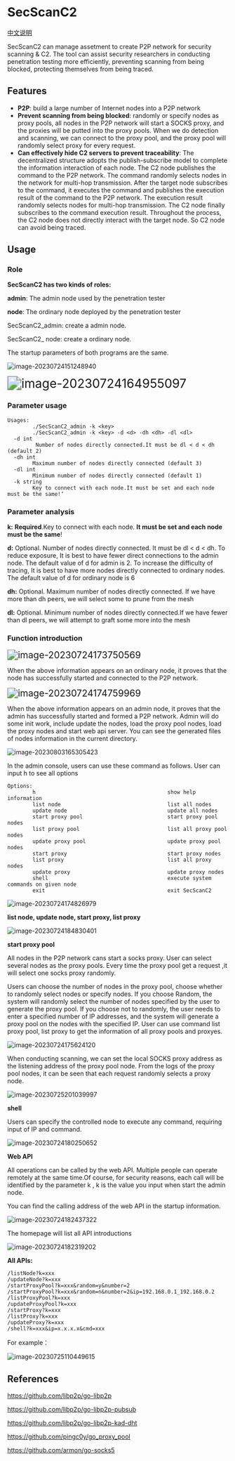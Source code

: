 # SecScanC2

[中文说明](README_CN.md)

SecScanC2 can manage assetment to create P2P network for security scanning & C2. The tool can assist security researchers in conducting penetration testing more efficiently, preventing scanning from being blocked, protecting themselves from being traced. 

## Features

- **P2P**: build a large number of Internet nodes into a P2P network
- **Prevent scanning from being blocked**: randomly or specify nodes as proxy pools, all nodes in the P2P network will start a SOCKS proxy, and the proxies will be putted into the proxy pools. When we do detection and scanning, we can connect to the proxy pool, and the proxy pool will  randomly select proxy for every request.
- **Can effectively hide C2 servers to prevent traceability**: The decentralized structure adopts the publish-subscribe model to complete the information interaction of each node. The C2 node publishes the command to the P2P network. The command randomly selects  nodes in the network for multi-hop transmission. After the target node subscribes to the command, it executes the command and publishes the execution result of the command to the P2P network. The execution result randomly selects  nodes for multi-hop transmission. The C2 node finally subscribes to the command execution result. Throughout the process, the C2 node does not directly interact with the target node. So C2 node can avoid being traced.

## Usage

### Role

**SecScanC2 has two kinds of roles:**

**admin**: The admin node used by the penetration tester

**node**: The ordinary node deployed by the penetration tester

SecScanC2_admin: create a admin node.

SecScanC2_ node: create a ordinary node.

The startup parameters of both programs are the same.

![image-20230724151248940](imgs/image-20230724151248940.png)



<img src="imgs/image-20230724164955097.png" alt="image-20230724164955097" style="zoom: 200%;" />



### Parameter usage

```
Usages:
        ./SecScanC2_admin -k <key>
        ./SecScanC2_admin -k <key> -d <d> -dh <dh> -dl <dl>
  -d int
         Number of nodes directly connected.It must be dl < d < dh (default 2)
  -dh int
        Maximum number of nodes directly connected (default 3)
  -dl int
        Minimum number of nodes directly connected (default 1)
  -k string
        Key to connect with each node.It must be set and each node must be the same!‘
```



### Parameter analysis

**k:** **Required**.Key to connect with each node. **It must be set and each node must be the same**!

**d:** Optional. Number of nodes directly connected. It must be dl < d < dh. To reduce exposure, It is best to have fewer direct connections to the admin node. The default value of d for admin is 2.  To increase the difficulty of tracing, It is best to have more nodes directly connected to ordinary nodes. The default value of d for ordinary node is 6

**dh:** Optional. Maximum number of nodes directly connected. If we have more than dh peers, we will select some to prune from the mesh

**dl:** Optional. Minimum number of nodes directly connected.If we have fewer than dl peers, we will attempt to graft some more into the mesh



### Function introduction

<img src="imgs/image-20230724173750569.png" alt="image-20230724173750569" style="zoom:150%;" />

When the above information appears on an ordinary node, it proves that the node has successfully started and connected to the P2P network.



<img src="imgs/image-20230724174759969.png" alt="image-20230724174759969" style="zoom:150%;" />

When the above information appears on an admin node, it proves that the admin has successfully started and formed a P2P network. Admin will do some init work, include update the nodes, load the proxy pool nodes, load the proxy nodes and start web api server. You can see the generated files of nodes information in the current directory.

![image-20230803165305423](imgs/image-20230803165305423.png)



In the admin console, users can use these command as follows. User can input h to see all options

```
Options:
        h                                          show help information
        list node                                  list all nodes
        update node                                update all nodes
        start proxy pool                           start proxy pool nodes
        list proxy pool                            list all proxy pool nodes
        update proxy pool                          update proxy pool nodes
        start proxy                                start proxy nodes
        list proxy                                 list all proxy nodes
        update proxy                               update proxy nodes
        shell                                      execute system commands on given node
        exit                                       exit SecScanC2
```

![image-20230724174826979](imgs/image-20230724174826979.png)



**list node, update node, start proxy, list proxy**

![image-20230724184830401](imgs/image-20230724184830401.png)

**start proxy pool**

All nodes in the P2P network cans start a socks proxy. User can select several nodes as the proxy pools. Every time the proxy pool get a request ,it will select one socks proxy randomly.

Users can choose the number of nodes in the proxy pool, choose whether to randomly select nodes or specify nodes. If you choose Random, the system will randomly select the number of nodes specified by the user to generate the proxy pool. If you choose not to randomly, the user needs to enter a specified number of IP addresses, and the system will generate a proxy pool on the nodes with the specified IP. User can use command list proxy pool, list proxy to get the information of all proxy pools and proxyes.

![image-20230724175624120](imgs/image-20230724175624120.png)

When conducting scanning, we can set the local SOCKS proxy address as the listening address of the proxy pool node. From the logs of the proxy pool nodes, it can be seen that each request randomly selects a proxy node.

![image-20230725201039997](imgs/image-20230725201039997.png)

**shell**

Users can specify the controlled node to execute any command, requiring input of IP and command.

![image-20230724180250652](imgs/image-20230724180250652.png)

**Web API**

All operations can be called by the web API. Multiple people can operate remotely at the same time.Of course, for security reasons, each call will be identified by the parameter k , k is the value you input when start the admin node.

You can find the calling address of the web API in the startup information.

![image-20230724182437322](imgs/image-20230724182437322.png)

The homepage will list all API introductions

![image-20230724182319202](imgs/image-20230724182319202.png)

**All APIs:**

	/listNode?k=xxx
	/updateNode?k=xxx
	/startProxyPool?k=xxx&random=y&number=2
	/startProxyPool?k=xxx&random=n&number=2&ip=192.168.0.1_192.168.0.2
	/listProxyPool?k=xxx
	/updateProxyPool?k=xxx
	/startProxy?k=xxx
	/listProxy?k=xxx
	/updateProxy?k=xxx
	/shell?k=xxx&ip=x.x.x.x&cmd=xxx

For example：

![image-20230725110449615](imgs/image-20230725110449615.png)



## **References**

https://github.com/libp2p/go-libp2p

https://github.com/libp2p/go-libp2p-pubsub

https://github.com/libp2p/go-libp2p-kad-dht

https://github.com/pingc0y/go_proxy_pool

https://github.com/armon/go-socks5